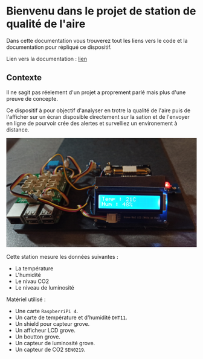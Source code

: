 # Bienvenu dans le projet de station de qualité de l'aire

Dans cette documentation vous trouverez tout les liens vers le code et la documentation pour répliqué ce dispositif.

Lien vers la documentation : [lien](https://station-airquality.readthedocs.io/fr/latest/)

## Contexte

Il ne sagit pas réelement d'un projet a proprement parlé mais plus d'une preuve de concepte. 

Ce dispositif à pour objectif d'analyser en trotre la qualité de l'aire puis de l'afficher sur un écran disposible directement sur la sation et de l'envoyer en ligne de pourvoir crée des alertes et survelliez un environement à distance.

![Station_q](docs/readme/station.webp)



Cette station mesure les données suivantes :

* La température
* L'humidité
* Le nivau CO2
* Le niveau de luminosité 

Matériel utilisé :
* Une carte ``RaspberriPi 4``.
* Un carte de température et d'humidité ``DHT11``.
* Un shield pour capteur grove.
* Un afficheur LCD grove.
* Un boutton grove.
* Un capteur de luminosité grove.
* Un capteur de CO2 ``SEN0219``.
